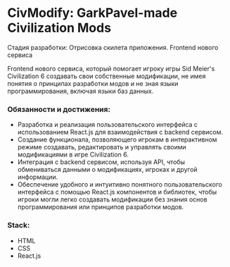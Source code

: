 # CivModify: GarkPavel-made Civilization Mods

Стадия разработки: Отрисовка скилета приложения.
Frontend нового сервиса

Frontend нового сервиса, который помогает игроку игры Sid Meier's Civilization 6 создавать свои собственные модификации, не имея понятия о принципах разработки модов и не зная языки программирования, включая языки баз данных.

### **Обязанности и достижения**:
- Разработка и реализация пользовательского интерфейса с использованием React.js для взаимодействия с backend сервисом.
- Создание функционала, позволяющего игрокам в интерактивном режиме создавать, редактировать и управлять своими модификациями в игре Civilization 6.
- Интеграция с backend сервисом, используя API, чтобы обмениваться данными о модификациях, игроках и другой информации.
- Обеспечение удобного и интуитивно понятного пользовательского интерфейса с помощью React.js компонентов и библиотек, чтобы игроки могли легко создавать модификации без знания основ программирования или принципов разработки модов.

### **Stack**:

- HTML
- CSS
- React.js
